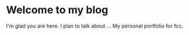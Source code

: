 # Welcome to my blog

I'm glad you are here. I plan to talk about ...
My personal portfolio for fcc.
